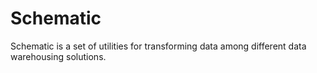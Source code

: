 # Schematic
Schematic is a set of utilities for transforming data among different data warehousing solutions.

